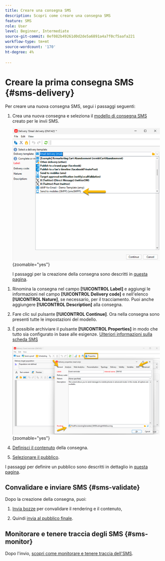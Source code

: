 ```yaml
---
title: Creare una consegna SMS
description: Scopri come creare una consegna SMS
feature: SMS
role: User
level: Beginner, Intermediate
source-git-commit: 0ef082b49261d0d2de5a6891a4a7f0cf5aafa221
workflow-type: tm+mt
source-wordcount: '170'
ht-degree: 4%

---
```



# Creare la prima consegna SMS {#sms-delivery}

Per creare una nuova consegna SMS, segui i passaggi seguenti:

1. Crea una nuova consegna e seleziona il [modello di consegna SMS](sms-mid-sourcing.md#sms-delivery-template) creato per le invii SMS.

   ![](assets/sms_create.png){zoomable="yes"}

   I passaggi per la creazione della consegna sono descritti in [questa pagina](../../start/create-message.md).

<!-- * For standalone instance,  [learn more here](sms-standalone-instance.md#sms-delivery-template).
* For mid-sourcing infrastructure, -->

1. Rinomina la consegna nel campo **[!UICONTROL Label]** e aggiungi le informazioni nel campo **[!UICONTROL Delivery code]** e nell&#39;elenco **[!UICONTROL Nature]**, se necessario, per il tracciamento. Puoi anche aggiungere **[!UICONTROL Description]** alla consegna.

1. Fare clic sul pulsante **[!UICONTROL Continue]**. Ora nella consegna sono presenti tutte le impostazioni del modello.

1. È possibile archiviare il pulsante **[!UICONTROL Properties]** in modo che tutto sia configurato in base alle esigenze. [Ulteriori informazioni sulla scheda SMS](sms-delivery-settings.md#sms-tab)

   ![](assets/sms_settings.png){zoomable="yes"}

1. [Definisci il contenuto](sms-content.md) della consegna.

1. [Selezionare il pubblico](sms-audience.md).

I passaggi per definire un pubblico sono descritti in dettaglio in [questa pagina](../../audiences/create-audiences.md).

## Convalidare e inviare SMS {#sms-validate}

Dopo la creazione della consegna, puoi:

1. [Invia bozze](sms-proofs.md) per convalidare il rendering e il contenuto,

1. Quindi [invia al pubblico finale](sms-send.md).

## Monitorare e tenere traccia degli SMS {#sms-monitor}

Dopo l&#39;invio, [scopri come monitorare e tenere traccia dell&#39;SMS](sms-monitor.md).


